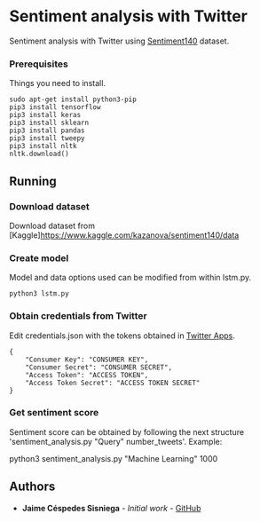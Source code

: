 # Sentiment analysis with Twitter

Sentiment analysis with Twitter using [Sentiment140](https://www.kaggle.com/kazanova/sentiment140) dataset.

### Prerequisites

Things you need to install.

```
sudo apt-get install python3-pip
pip3 install tensorflow
pip3 install keras
pip3 install sklearn
pip3 install pandas
pip3 install tweepy
pip3 install nltk
nltk.download()
```

## Running

### Download dataset

Download dataset from [Kaggle]https://www.kaggle.com/kazanova/sentiment140/data

### Create model

Model and data options used can be modified from within lstm.py.

```
python3 lstm.py
```

### Obtain credentials from Twitter

Edit credentials.json with the tokens obtained in [Twitter Apps](https://apps.twitter.com/).

```
{
    "Consumer Key": "CONSUMER KEY",
    "Consumer Secret": "CONSUMER SECRET",
    "Access Token": "ACCESS TOKEN",
    "Access Token Secret": "ACCESS TOKEN SECRET"
}
```

### Get sentiment score

Sentiment score can be obtained by following the next structure 'sentiment_analysis.py "Query" number_tweets'. Example:

python3 sentiment_analysis.py "Machine Learning" 1000

## Authors

* **Jaime Céspedes Sisniega** - *Initial work* - [GitHub](https://github.com/jaimecespedes)
